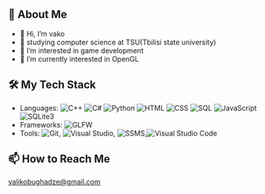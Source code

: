 ## 🌟 About Me
- 👋 Hi, I’m vako
- 👀 studying computer science at TSU(Tbilisi state university) 
- 👀 I’m interested in game development
- 🌱 I’m currently interested in OpenGL


## 🛠️ My Tech Stack
- Languages: ![C++](https://img.shields.io/badge/-C++-00599C?logo=c%2b%2b&logoColor=white)
  ![C#](https://img.shields.io/badge/-C%23-239120?logo=c-sharp&logoColor=white)
  ![Python](https://img.shields.io/badge/-Python-3776AB?logo=python&logoColor=white)
  ![HTML](https://img.shields.io/badge/-HTML5-E34F26?logo=html5&logoColor=white)
  ![CSS](https://img.shields.io/badge/-CSS3-1572B6?logo=css3&logoColor=white)
  ![SQL](https://img.shields.io/badge/-SQL-4479A1?logo=sqlite&logoColor=white)
  ![JavaScript](https://img.shields.io/badge/-JavaScript-F7DF1E?logo=javascript&logoColor=black)
  ![SQLite3](https://img.shields.io/badge/-SQLite3-003B57?logo=sqlite&logoColor=white)
- Frameworks: ![GLFW](https://img.shields.io/badge/-GLFW-000000?logo=opengl&logoColor=white)
- Tools: ![Git](https://img.shields.io/badge/-Git-F05032?logo=git&logoColor=white), ![Visual Studio](https://img.shields.io/badge/-Visual%20Studio-5C2D91?logo=visual-studio&logoColor=white), ![SSMS](https://img.shields.io/badge/-SSMS-CC2927?logo=microsoftsqlserver&logoColor=white),![Visual Studio Code](https://img.shields.io/badge/-VSCode-007ACC?logo=visual-studio-code&logoColor=white)

## 📫 How to Reach Me
valikobughadze@gmail.com


<!---
vakje/vakje is a ✨ special ✨ repository because its `README.md` (this file) appears on your GitHub profile.
You can click the Preview link to take a look at your changes.
--->

